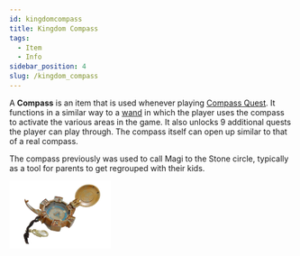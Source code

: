 ```yaml
---
id: kingdomcompass
title: Kingdom Compass
tags:
  - Item
  - Info
sidebar_position: 4
slug: /kingdom_compass
---
```


A **Compass** is an item that is used whenever playing [Compass Quest](docs\Info_About_MagiQuest\Content_Sets\CompassQuest.md). It functions in a similar way to a [wand](docs\Info_About_MagiQuest\Game_Mechanics\Wands.md) in which the player uses the compass to activate the various areas in the game. It also unlocks 9 additional quests the player can play through. The compass itself can open up similar to that of a real compass.

The compass previously was used to call Magi to the Stone circle, typically as a tool for parents to get regrouped with their kids.

<img src="\img\MQ_Compass.webp" alt="MQ Compass" width="180" hight="120" title="MQ Compass"></img>